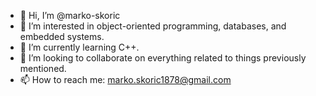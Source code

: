 - 👋 Hi, I’m @marko-skoric
- 👀 I’m interested in object-oriented programming, databases, and embedded systems.
- 🌱 I’m currently learning C++.
- 💞️ I’m looking to collaborate on everything related to things previously mentioned.
- 📫 How to reach me: marko.skoric1878@gmail.com

<!---
marko-skoric/marko-skoric is a ✨ special ✨ repository because its `README.md` (this file) appears on your GitHub profile.
You can click the Preview link to take a look at your changes.
--->
